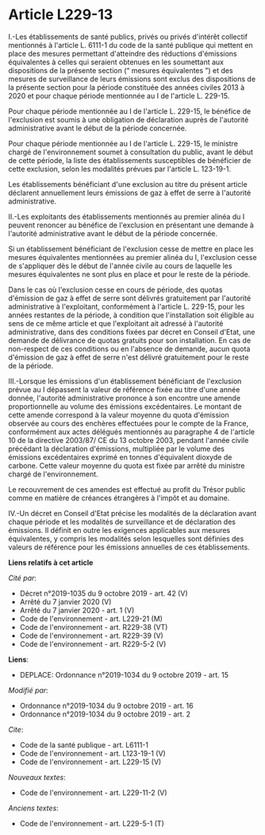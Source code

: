 # Article L229-13

I.-Les établissements de santé publics, privés ou privés d'intérêt collectif mentionnés à l'article L. 6111-1 du code de la
santé publique qui mettent en place des mesures permettant d'atteindre des réductions d'émissions équivalentes à celles qui
seraient obtenues en les soumettant aux dispositions de la présente section (“ mesures équivalentes ”) et des mesures de
surveillance de leurs émissions sont exclus des dispositions de la présente section pour la période constituée des années
civiles 2013 à 2020 et pour chaque période mentionnée au I de l'article L. 229-15. 

Pour chaque période mentionnée au I de l'article L. 229-15, le bénéfice de l'exclusion est soumis à une obligation de
déclaration auprès de l'autorité administrative avant le début de la période concernée. 

Pour chaque période mentionnée au I de l'article L. 229-15, le ministre chargé de l'environnement soumet à consultation du
public, avant le début de cette période, la liste des établissements susceptibles de bénéficier de cette exclusion, selon les
modalités prévues par l'article L. 123-19-1. 

Les établissements bénéficiant d'une exclusion au titre du présent article déclarent annuellement leurs émissions de gaz à
effet de serre à l'autorité administrative. 

II.-Les exploitants des établissements mentionnés au premier alinéa du I peuvent renoncer au bénéfice de l'exclusion en
présentant une demande à l'autorité administrative avant le début de la période concernée. 

Si un établissement bénéficiant de l'exclusion cesse de mettre en place les mesures équivalentes mentionnées au premier
alinéa du I, l'exclusion cesse de s'appliquer dès le début de l'année civile au cours de laquelle les mesures équivalentes ne
sont plus en place et pour le reste de la période. 

Dans le cas où l'exclusion cesse en cours de période, des quotas d'émission de gaz à effet de serre sont délivrés
gratuitement par l'autorité administrative à l'exploitant, conformément à l'article L. 229-15, pour les années restantes de
la période, à condition que l'installation soit éligible au sens de ce même article et que l'exploitant ait adressé à
l'autorité administrative, dans des conditions fixées par décret en Conseil d'Etat, une demande de délivrance de quotas
gratuits pour son installation. En cas de non-respect de ces conditions ou en l'absence de demande, aucun quota d'émission de
gaz à effet de serre n'est délivré gratuitement pour le reste de la période. 

III.-Lorsque les émissions d'un établissement bénéficiant de l'exclusion prévue au I dépassent la valeur de référence fixée
au titre d'une année donnée, l'autorité administrative prononce à son encontre une amende proportionnelle au volume des
émissions excédentaires. Le montant de cette amende correspond à la valeur moyenne du quota d'émission observée au cours des
enchères effectuées pour le compte de la France, conformément aux actes délégués mentionnés au paragraphe 4 de l'article 10
de la directive 2003/87/ CE du 13 octobre 2003, pendant l'année civile précédant la déclaration d'émissions, multipliée par
le volume des émissions excédentaires exprimé en tonnes d'équivalent dioxyde de carbone. Cette valeur moyenne du quota est
fixée par arrêté du ministre chargé de l'environnement. 

Le recouvrement de ces amendes est effectué au profit du Trésor public comme en matière de créances étrangères à l'impôt et
au domaine. 

IV.-Un décret en Conseil d'Etat précise les modalités de la déclaration avant chaque période et les modalités de surveillance
et de déclaration des émissions. Il définit en outre les exigences applicables aux mesures équivalentes, y compris les
modalités selon lesquelles sont définies des valeurs de référence pour les émissions annuelles de ces établissements.

**Liens relatifs à cet article**

_Cité par_:

  - Décret n°2019-1035 du 9 octobre 2019 - art. 42 (V)
  - Arrêté du 7 janvier 2020 (V)
  - Arrêté du 7 janvier 2020 - art. 1 (V)
  - Code de l'environnement - art. L229-21 (M)
  - Code de l'environnement - art. R229-38 (VT)
  - Code de l'environnement - art. R229-39 (V)
  - Code de l'environnement - art. R229-5-2 (V)

**Liens**:

  - DEPLACE: Ordonnance n°2019-1034 du 9 octobre 2019 - art. 15

_Modifié par_:

  - Ordonnance n°2019-1034 du 9 octobre 2019 - art. 16
  - Ordonnance n°2019-1034 du 9 octobre 2019 - art. 2

_Cite_:

  - Code de la santé publique - art. L6111-1
  - Code de l'environnement - art. L123-19-1 (V)
  - Code de l'environnement - art. L229-15 (V)

_Nouveaux textes_:

  - Code de l'environnement - art. L229-11-2 (V)

_Anciens textes_:

  - Code de l'environnement - art. L229-5-1 (T)
